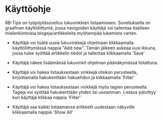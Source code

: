 # Käyttöohje

RB-Tips on työpöytäsovellus lukuvinkkien listaamiseen. Sovelluksella on graafinen käyttöliittymä, jossa navigoiden käyttäjä voi tallentaa itselleen mielenkiintoisia blogeja/artikkeleita
myöhempää lukemista varten. 

* Käyttäjä voi lisätä uusia lukuvinkkejä ohjelmaan klikkaamalla käyttöliittymässä nappia "Add new". Tämän jälkeen aukeaa uusi ikkuna, jossa tulee syöttää artikkelin tiedot ja tallentaa klikkaamalla 'Save'

* Käyttäjä näkee lisäämänsä lukuvinkit ohjelman päänäkymässä listattuna.

* Käyttäjä voi hakea listauksestaan vinkkejä otsikon perusteella, kirjoittamalla hakukenttään hakuehdon ja klikkaamalla 'Filter'

* Käyttäjä voi hakea listauksestaan vinkkejä myös tagien perusteella. Tageja voi syöttää hakukenttään yhden tai useamman. Listaus päivittyy kun käyttäjä klikkaa nappia 'Filter'

* Käyttäjä saa kaikki listaamansa artikkelit uudestaan näkyville klikkaamalla nappia 'Show All'

